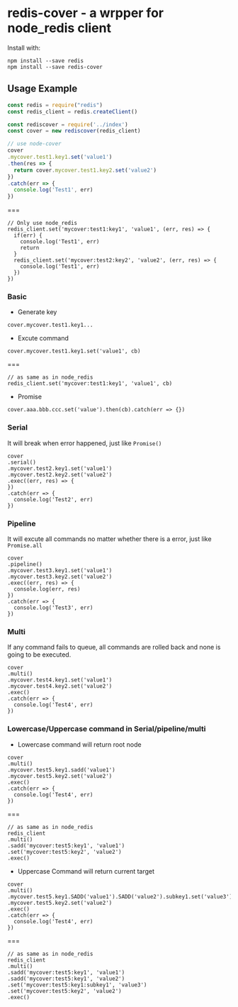 redis-cover - a wrpper for node_redis client
===========================

Install with:

    npm install --save redis
    npm install --save redis-cover
    
## Usage Example

```js
const redis = require("redis")
const redis_client = redis.createClient()

const rediscover = require('../index')
const cover = new rediscover(redis_client)

// use node-cover
cover
.mycover.test1.key1.set('value1')
.then(res => {
  return cover.mycover.test1.key2.set('value2')
})
.catch(err => {
  console.log('Test1', err)
})
```
===
```
// Only use node_redis
redis_client.set('mycover:test1:key1', 'value1', (err, res) => {
  if(err) {
    console.log('Test1', err)
    return
  }
  redis_client.set('mycover:test2:key2', 'value2', (err, res) => {
    console.log('Test1', err)
  })
})
```

### Basic

* Generate key
```
cover.mycover.test1.key1...
```

* Excute command
```
cover.mycover.test1.key1.set('value1', cb)
```
===
```
// as same as in node_redis
redis_client.set('mycover:test1:key1', 'value1', cb)
```

* Promise
```
cover.aaa.bbb.ccc.set('value').then(cb).catch(err => {})
```

### Serial
It will break when error happened, just like ```Promise()```
```
cover
.serial()
.mycover.test2.key1.set('value1')
.mycover.test2.key2.set('value2')
.exec((err, res) => {
})
.catch(err => {
  console.log('Test2', err)
})
```

### Pipeline
It will excute all commands no matter whether there is a error, just like ```Promise.all```
```
cover
.pipeline()
.mycover.test3.key1.set('value1')
.mycover.test3.key2.set('value2')
.exec((err, res) => {
  console.log(err, res)
})
.catch(err => {
  console.log('Test3', err)
})
```

### Multi
If any command fails to queue, all commands are rolled back and none is going to be executed.
```
cover
.multi()
.mycover.test4.key1.set('value1')
.mycover.test4.key2.set('value2')
.exec()
.catch(err => {
  console.log('Test4', err)
})
```

### Lowercase/Uppercase command in Serial/pipeline/multi

* Lowercase command will return root node
```
cover
.multi()
.mycover.test5.key1.sadd('value1')
.mycover.test5.key2.set('value2')
.exec()
.catch(err => {
  console.log('Test4', err)
})
```
===
```
// as same as in node_redis
redis_client
.multi()
.sadd('mycover:test5:key1', 'value1')
.set('mycover:test5:key2', 'value2')
.exec()
```

* Uppercase Command will return current target
```
cover
.multi()
.mycover.test5.key1.SADD('value1').SADD('value2').subkey1.set('value3')
.mycover.test5.key2.set('value2')
.exec()
.catch(err => {
  console.log('Test4', err)
})
```
===
```
// as same as in node_redis
redis_client
.multi()
.sadd('mycover:test5:key1', 'value1')
.sadd('mycover:test5:key1', 'value2')
.set('mycover:test5:key1:subkey1', 'value3')
.set('mycover:test5:key2', 'value2')
.exec()
```

